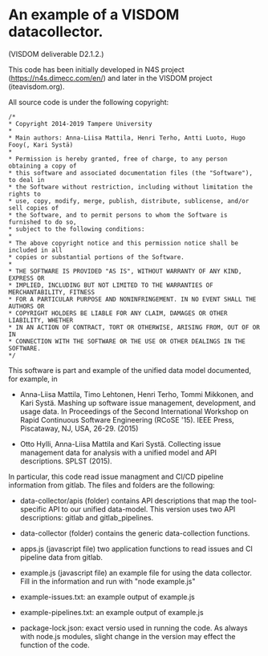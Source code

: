 An example of a VISDOM datacollector.
=====================================

(VISDOM  deliverable D2.1.2.)

This code has been initially developed in N4S project (https://n4s.dimecc.com/en/) and later in
the VISDOM project (iteavisdom.org).

All source code is under the following copyright:

    /*
    * Copyright 2014-2019 Tampere University
    * 
    * Main authors: Anna-Liisa Mattila, Henri Terho, Antti Luoto, Hugo Fooy(, Kari Systä)
    * 
    * Permission is hereby granted, free of charge, to any person obtaining a copy of
    * this software and associated documentation files (the "Software"), to deal in 
    * the Software without restriction, including without limitation the rights to 
    * use, copy, modify, merge, publish, distribute, sublicense, and/or sell copies of
    * the Software, and to permit persons to whom the Software is furnished to do so, 
    * subject to the following conditions:
    * 
    * The above copyright notice and this permission notice shall be included in all
    * copies or substantial portions of the Software.
    * 
    * THE SOFTWARE IS PROVIDED "AS IS", WITHOUT WARRANTY OF ANY KIND, EXPRESS OR 
    * IMPLIED, INCLUDING BUT NOT LIMITED TO THE WARRANTIES OF MERCHANTABILITY, FITNESS 
    * FOR A PARTICULAR PURPOSE AND NONINFRINGEMENT. IN NO EVENT SHALL THE AUTHORS OR 
    * COPYRIGHT HOLDERS BE LIABLE FOR ANY CLAIM, DAMAGES OR OTHER LIABILITY, WHETHER
    * IN AN ACTION OF CONTRACT, TORT OR OTHERWISE, ARISING FROM, OUT OF OR IN 
    * CONNECTION WITH THE SOFTWARE OR THE USE OR OTHER DEALINGS IN THE SOFTWARE.
    */

This software is part and example of the unified data model documented, for example, in 

- Anna-Liisa Mattila, Timo Lehtonen, Henri Terho, Tommi Mikkonen, and Kari Systä.
  Mashing up software issue management, development, and usage data.
  In Proceedings of the Second International Workshop on Rapid Continuous Software Engineering (RCoSE '15).
  IEEE Press, Piscataway, NJ, USA, 26-29. (2015)

- Otto Hylli, Anna-Liisa Mattila and Kari Systä.
  Collecting issue management data for analysis with a unified model and API descriptions.
  SPLST (2015).

In particular, this code read issue managment and CI/CD pipeline information from gitlab.
The files and folders are the following:

- data-collector/apis (folder) contains API descriptions that map the tool-specific API to
  our unified data-model. This version uses two API descriptions: gitlab and gitlab_pipelines.

- data-collector (folder) contains the generic data-collection functions.

- apps.js (javascript file) two application functions to read issues and CI pipeline data from gitlab.

- example.js (javascript file) an example file for using the data collector. Fill in the information
  and run with "node example.js"

- example-issues.txt:  an example output of example.js

- example-pipelines.txt:  an example output of example.js

- package-lock.json: exact versio used in running the code. As always with node.js modules, slight
  change in the version may effect the function of the code.



